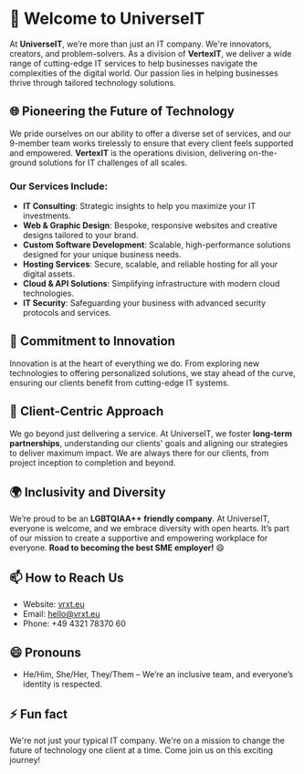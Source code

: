 # 👋 Welcome to UniverseIT

At **UniverseIT**, we’re more than just an IT company. We're innovators, creators, and problem-solvers. As a division of **VertexIT**, we deliver a wide range of cutting-edge IT services to help businesses navigate the complexities of the digital world. Our passion lies in helping businesses thrive through tailored technology solutions.

## 🌐 Pioneering the Future of Technology

We pride ourselves on our ability to offer a diverse set of services, and our 9-member team works tirelessly to ensure that every client feels supported and empowered. **VertexIT** is the operations division, delivering on-the-ground solutions for IT challenges of all scales.

### Our Services Include:
- **IT Consulting**: Strategic insights to help you maximize your IT investments.
- **Web & Graphic Design**: Bespoke, responsive websites and creative designs tailored to your brand.
- **Custom Software Development**: Scalable, high-performance solutions designed for your unique business needs.
- **Hosting Services**: Secure, scalable, and reliable hosting for all your digital assets.
- **Cloud & API Solutions**: Simplifying infrastructure with modern cloud technologies.
- **IT Security**: Safeguarding your business with advanced security protocols and services.

## 🎯 Commitment to Innovation

Innovation is at the heart of everything we do. From exploring new technologies to offering personalized solutions, we stay ahead of the curve, ensuring our clients benefit from cutting-edge IT systems.

## 🤝 Client-Centric Approach

We go beyond just delivering a service. At UniverseIT, we foster **long-term partnerships**, understanding our clients' goals and aligning our strategies to deliver maximum impact. We are always there for our clients, from project inception to completion and beyond.

## 🌍 Inclusivity and Diversity

We’re proud to be an **LGBTQIAA++ friendly company**. At UniverseIT, everyone is welcome, and we embrace diversity with open hearts. It’s part of our mission to create a supportive and empowering workplace for everyone. **Road to becoming the best SME employer!** 😄

## 📫 How to Reach Us
- Website: [vrxt.eu](https://vrxt.eu)
- Email: hello@vrxt.eu
- Phone: +49 4321 78370 60

## 😄 Pronouns
- He/Him, She/Her, They/Them – We’re an inclusive team, and everyone’s identity is respected.

## ⚡ Fun fact
We're not just your typical IT company. We're on a mission to change the future of technology one client at a time. Come join us on this exciting journey!
